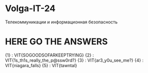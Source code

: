# Volga-IT-24
Телекоммуникации и информационная безопасность
# HERE GO THE ANSWERS
{1} : VIT{SOGOODSOFARKEEPTRYING}
{2} : VIT{1s_th1s_really_the_p@ssw0rd?}
{3} : VIT{ar3_y0u_see_me?}
{4} : VIT{niagara_falls}
{5} : VIT{tawntal}
